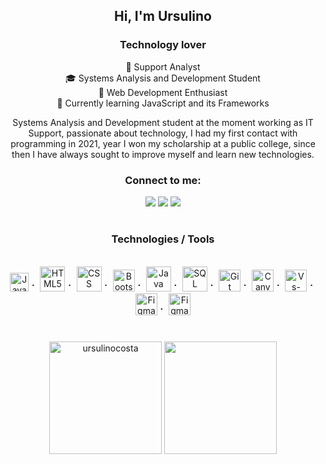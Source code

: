 <h2 align = "center"> Hi, I'm Ursulino </h2>
<h3 align = "center"> Technology lover </h3>
<div align="center"><p>

💼 Support Analyst <br>
🎓 Systems Analysis and Development Student<br>
📌 Web Development Enthusiast<br>
🌱 Currently learning JavaScript and its Frameworks<br>
 
Systems Analysis and Development student at the moment working as IT Support, passionate about technology, I had my first contact with programming in 2021, year I won my scholarship at a public college, since then I have always sought to improve myself and learn new technologies.


<h3 align = "center"> Connect to me: </h3>

<a href="https://www.linkedin.com/in/ursulino-rocha/" target="_blank"><img src="https://img.shields.io/badge/-LinkedIn-%230077B5?style=for-the-badge&logo=linkedin&logoColor=white" target="_blank"></a> 
<a href="https://discord.gg/cW82hJHy" target="_blank"><img src="https://img.shields.io/badge/Discord-7289DA?style=for-the-badge&logo=discord&logoColor=white" target="_blank"></a> 
 <a href="mailto:sulinocosta@gmail.com"><img src="https://img.shields.io/badge/-Gmail-%23333?style=for-the-badge&logo=gmail&logoColor=white" target="_blank"></a>
 
  <h1></h1> 
<h3 align = "center"> Technologies / Tools </h3>
<div style="display: inline_block"><br>
   <img alt="JavaScript" height ="30em" src="https://cdn.jsdelivr.net/gh/devicons/devicon/icons/javascript/javascript-original.svg" />
⠁ <img alt="HTML5"      height ="40em" src="https://cdn.jsdelivr.net/gh/devicons/devicon/icons/html5/html5-original-wordmark.svg" />
⠁ <img alt="CSS"        height ="40em" src="https://cdn.jsdelivr.net/gh/devicons/devicon/icons/css3/css3-original-wordmark.svg" />
⠁ <img alt="Bootstrap"  height ="35em" src="https://cdn.jsdelivr.net/gh/devicons/devicon/icons/bootstrap/bootstrap-original.svg" />
⠁ <img alt="Java"       height="40em" <img src="https://cdn.jsdelivr.net/gh/devicons/devicon/icons/java/java-original-wordmark.svg" />
⠁ <img alt="SQL"        height="40em" <img src="https://cdn.jsdelivr.net/gh/devicons/devicon/icons/microsoftsqlserver/microsoftsqlserver-plain-wordmark.svg" />
<!--⠁ <img alt="Mysql"      height="40em" <img src="https://cdn.jsdelivr.net/gh/devicons/devicon/icons/mysql/mysql-original-wordmark.svg" />-->
<!--⠁ <img alt="nodejs"     height="40em"  src="https://cdn.worldvectorlogo.com/logos/nodejs-icon.svg">-->
⠁  <img alt="Git"        height ="35em" src="https://cdn.jsdelivr.net/gh/devicons/devicon/icons/git/git-plain.svg" />
⠁ <img alt="Canva"      height ="35em" src="https://cdn.jsdelivr.net/gh/devicons/devicon/icons/canva/canva-original.svg" />
<!--⠁ <img alt="Github"     height ="35em" src="https://cdn.jsdelivr.net/gh/devicons/devicon/icons/github/github-original.svg" /> -->
⠁ <img alt="Vs-Code"    height ="35em" src="https://cdn.jsdelivr.net/gh/devicons/devicon/icons/vscode/vscode-original.svg" />
⠁ <img alt="Figma"      height="35em" src="https://cdn.jsdelivr.net/gh/devicons/devicon/icons/figma/figma-original.svg" />
⠁ <img alt="Figma"      height="35em" <img src="https://cdn.jsdelivr.net/gh/devicons/devicon/icons/salesforce/salesforce-original.svg" />

<h1></h1>
<!--<a href="https://github.com/Ursulinocosta">-->
<img height="180em" src="https://github-readme-streak-stats.herokuapp.com/?user=ursulinocosta&theme=dark" alt = "ursulinocosta" />
<!--<img height="180em" src="https://github-readme-stats.vercel.app/api?username=Ursulinocosta&show_icons=true&theme=dark&include_all_commits=true&count_private=true"/>-->
<img height="180em" src="https://github-readme-stats.vercel.app/api/top-langs/?username=Ursulinocosta&layout=compact&langs_count=7&theme=dark"/>
 
<!--</div></br>
<img  src = "https://github-readme-streak-stats.herokuapp.com/?user=ursulinocosta&theme=dark" alt = "ursulinocosta" />
<img aling = "center" alt="gif" src="https://media.giphy.com/media/ThudM9Zg6wKEmkeBZK/giphy.gif" height="200" width="200"/>
[Snake animation](https://github.com/Ursulinocosta/Ursulinocosta/blob/output/github-contribution-grid-snake.svg)</div>-->

 

